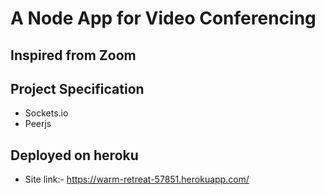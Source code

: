 # A Node App for Video Conferencing

## Inspired from Zoom

## Project Specification
- Sockets.io 
- Peerjs

## Deployed on heroku
- Site link:- https://warm-retreat-57851.herokuapp.com/
